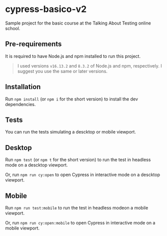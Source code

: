 # cypress-basico-v2

Sample project for the basic course at the Talking About Testing online school.

## Pre-requirements

It is required to have Node.js and npm installed to run this project.

> I used versions `v16.13.2` and `8.3.2` of Node.js and npm, respectively. I suggest you use the same or later versions.

## Installation

Run `npm install` (or `npm i` for the short version) to install the dev dependencies.

## Tests

You can run the tests simulating a descktop or mobile viewport.

## Desktop

Run `npm test` (or `npm t` for the short version) to run the test in headless mode on a descktop viewport.

Or, run `npm run cy:open` to open Cypress in interactive mode on a descktop viewport.

## Mobile

Run `npm run test:mobile` to run the test in headless modeon a mobile viewport.

Or, run `npm run cy:open:mobile` to open Cypress in interactive mode on a mobile viewport.
